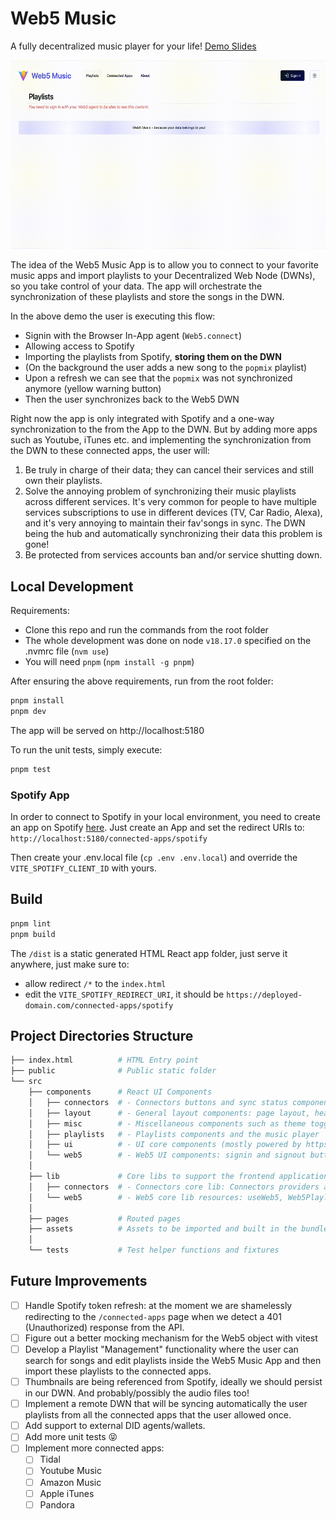 # Web5 Music

A fully decentralized music player for your life! [Demo Slides](https://docs.google.com/presentation/d/1pEJlRMuqDUG2l0zl0G0qD-1jBDUFQ3KkbzG87_37z3E)

![Web5 Music Demo](demo.gif)

The idea of the Web5 Music App is to allow you to connect to your favorite music apps and import playlists to your Decentralized Web Node (DWNs), so you take control of your data. The app will orchestrate the synchronization of these playlists and store the songs in the DWN.

In the above demo the user is executing this flow:

- Signin with the Browser In-App agent (`Web5.connect`)
- Allowing access to Spotify
- Importing the playlists from Spotify, **storing them on the DWN**
- (On the background the user adds a new song to the `popmix` playlist)
- Upon a refresh we can see that the `popmix` was not synchronized anymore (yellow warning button)
- Then the user synchronizes back to the Web5 DWN

Right now the app is only integrated with Spotify and a one-way synchronization to the from the App to the DWN. But by adding more apps such as Youtube, iTunes etc. and implementing the synchronization from the DWN to these connected apps, the user will:

1. Be truly in charge of their data; they can cancel their services and still own their playlists.
2. Solve the annoying problem of synchronizing their music playlists across different services. It's very common for people to have multiple services subscriptions to use in different devices (TV, Car Radio, Alexa), and it's very annoying to maintain their fav'songs in sync. The DWN being the hub and automatically synchronizing their data this problem is gone!
3. Be protected from services accounts ban and/or service shutting down.

## Local Development

Requirements:

- Clone this repo and run the commands from the root folder
- The whole development was done on node `v18.17.0` specified on the .nvmrc file (`nvm use`)
- You will need `pnpm` (`npm install -g pnpm`)

After ensuring the above requirements, run from the root folder:

```sh
pnpm install
pnpm dev
```

The app will be served on http://localhost:5180

To run the unit tests, simply execute:

```sh
pnpm test
```

### Spotify App

In order to connect to Spotify in your local environment, you need to create an app on Spotify [here](https://developer.spotify.com/).
Just create an App and set the redirect URIs to: `http://localhost:5180/connected-apps/spotify`

Then create your .env.local file (`cp .env .env.local`) and override the `VITE_SPOTIFY_CLIENT_ID` with yours.

## Build

```sh
pnpm lint
pnpm build
```

The `/dist` is a static generated HTML React app folder, just serve it anywhere, just make sure to:

- allow redirect `/*` to the `index.html`
- edit the `VITE_SPOTIFY_REDIRECT_URI`, it should be `https://deployed-domain.com/connected-apps/spotify`

## Project Directories Structure

```sh
├── index.html          # HTML Entry point
├── public              # Public static folder
└── src
    ├── components      # React UI Components
    │   ├── connectors  # - Connectors buttons and sync status components
    │   ├── layout      # - General layout components: page layout, header, footer etc.
    │   ├── misc        # - Miscellaneous components such as theme toggler
    │   ├── playlists   # - Playlists components and the music player
    │   ├── ui          # - UI core components (mostly powered by https://ui.shadcn.com/)
    │   └── web5        # - Web5 UI components: signin and signout buttons
    │
    ├── lib             # Core libs to support the frontend application and extra utils helpers such as timers.
    │   ├── connectors  # - Connectors core lib: Connectors providers and connected apps abstractions: SpotifyConnector, etc.
    │   └── web5        # - Web5 core lib resources: useWeb5, Web5PlaylistsStore and the React Context Provider
    │
    ├── pages           # Routed pages
    ├── assets          # Assets to be imported and built in the bundle such as SVG Icons
    │
    └── tests           # Test helper functions and fixtures
```

## Future Improvements

- [ ] Handle Spotify token refresh: at the moment we are shamelessly redirecting to the `/connected-apps` page when we detect a 401 (Unauthorized) response from the API.
- [ ] Figure out a better mocking mechanism for the Web5 object with vitest
- [ ] Develop a Playlist "Management" functionality where the user can search for songs and edit playlists inside the Web5 Music App and then import these playlists to the connected apps.
- [ ] Thumbnails are being referenced from Spotify, ideally we should persist in our DWN. And probably/possibly the audio files too!
- [ ] Implement a remote DWN that will be syncing automatically the user playlists from all the connected apps that the user allowed once.
- [ ] Add support to external DID agents/wallets.
- [ ] Add more unit tests 😝
- [ ] Implement more connected apps:
  - [ ] Tidal
  - [ ] Youtube Music
  - [ ] Amazon Music
  - [ ] Apple iTunes
  - [ ] Pandora
